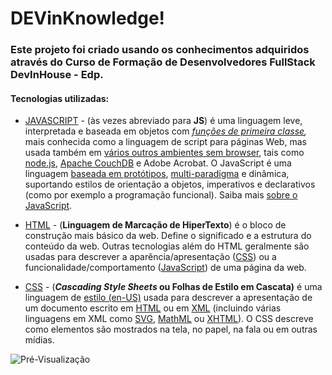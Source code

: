 # DEVinKnowledge!
### Este projeto foi criado usando os conhecimentos adquiridos através do Curso de Formação de Desenvolvedores FullStack DevInHouse - Edp.

#### Tecnologias utilizadas:
- [JAVASCRIPT](https://developer.mozilla.org/pt-BR/docs/Web/JavaScript) - (às vezes abreviado para **JS**) é uma linguagem leve, interpretada e baseada em objetos com _[funções de primeira classe](http://en.wikipedia.org/wiki/First-class_function),_ mais conhecida como a linguagem de script para páginas Web, mas usada também em [vários outros ambientes sem browser](http://en.wikipedia.org/wiki/JavaScript#Uses_outside_web_pages), tais como [node.js](https://nodejs.org/ "http://nodejs.org/"),  [Apache CouchDB](https://couchdb.apache.org/) e Adobe Acrobat. O JavaScript é uma linguagem [baseada em protótipos](https://en.wikipedia.org/wiki/Prototype-based "Prototype-based"), [multi-paradigma](https://en.wikipedia.org/wiki/Programming_paradigm)  e dinâmica, suportando estilos de orientação a objetos, imperativos e declarativos (como por exemplo a programação funcional). Saiba mais [sobre o JavaScript](https://developer.mozilla.org/pt-BR/docs/Web/JavaScript/About_JavaScript). 

- [HTML](https://developer.mozilla.org/pt-BR/docs/Web/HTML) - (**Linguagem de Marcação de HiperTexto**) é o bloco de construção mais básico da web. Define o significado e a estrutura do conteúdo da web. Outras tecnologias além do HTML geralmente são usadas para descrever a aparência/apresentação ([CSS](https://developer.mozilla.org/pt-BR/docs/Web/CSS)) ou a funcionalidade/comportamento ([JavaScript](https://developer.mozilla.org/pt-BR/docs/Web/JavaScript)) de uma página da web.
- [CSS](https://developer.mozilla.org/pt-BR/docs/Web/CSS) - (**_Cascading Style Sheets_  ou Folhas de Estilo em Cascata)** é uma linguagem de [estilo (en-US)](https://developer.mozilla.org/en-US/docs/Web/API/StyleSheet "Currently only available in English (US)") usada para descrever a apresentação de um documento escrito em [HTML](https://developer.mozilla.org/pt-BR/docs/Web/HTML "HTML") ou em [XML](https://developer.mozilla.org/pt-BR/docs/Glossary/XML "XML") (incluindo várias linguagens em XML como [SVG](https://developer.mozilla.org/pt-BR/docs/Web/SVG "SVG"), [MathML](https://developer.mozilla.org/pt-BR/docs/Web/MathML) ou [XHTML](https://developer.mozilla.org/pt-BR/XHTML "This is a link to an unwritten page")). O CSS descreve como elementos são mostrados na tela, no papel, na fala ou em outras mídias.


![Pré-Visualização](https://i.imgur.com/Qso4pav.png)
